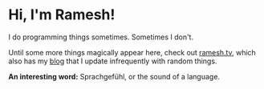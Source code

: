 # Hi, I'm Ramesh!

I do programming things sometimes. Sometimes I don't.

Until some more things magically appear here, check out [ramesh.tv](https://ramesh.tv), which also has my [blog](https://blog.ramesh.tv) that I update infrequently with random things.

**An interesting word:** Sprachgefühl, or the sound of a language.
